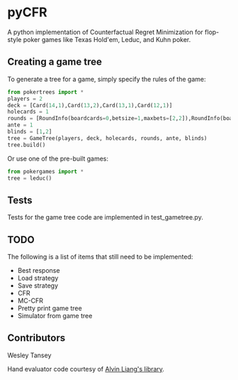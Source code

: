 pyCFR
=====

A python implementation of Counterfactual Regret Minimization for flop-style poker games like Texas Hold'em, Leduc, and Kuhn poker.

Creating a game tree
--------------------
To generate a tree for a game, simply specify the rules of the game:

```python
from pokertrees import *
players = 2
deck = [Card(14,1),Card(13,2),Card(13,1),Card(12,1)]
holecards = 1
rounds = [RoundInfo(boardcards=0,betsize=1,maxbets=[2,2]),RoundInfo(boardcards=1,betsize=2,maxbets=[2,2])]
ante = 1
blinds = [1,2]
tree = GameTree(players, deck, holecards, rounds, ante, blinds)
tree.build()
```

Or use one of the pre-built games:

```python
from pokergames import *
tree = leduc()
```


Tests
-----
Tests for the game tree code are implemented in test_gametree.py.

TODO
----
The following is a list of items that still need to be implemented:

- Best response
- Load strategy
- Save strategy
- CFR
- MC-CFR
- Pretty print game tree
- Simulator from game tree

Contributors
------------

Wesley Tansey

Hand evaluator code courtesy of [Alvin Liang's library](https://github.com/aliang/pokerhand-eval).